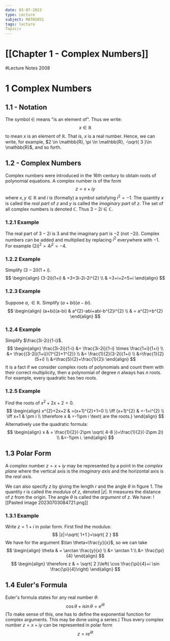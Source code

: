 ```yaml
---
date: 03-07-2023
type: Lecture
subject: MATH1051
tags: lecture
Topic:: 
---
```

# [[Chapter 1 - Complex Numbers]]
#Lecture Notes 2008
# 1 Complex Numbers

## 1.1 - Notation

The symbol $\in$ means  "is an element of". Thus we write:
$$
x \in \mathbb{R}
$$
to mean $x$ is an element of $\mathbb{R}$. That is, $x$ is a real number. Hence, we can write, for example, $2 \in \mathbb{R}, \pi \in \mathbb{R}, -\sqrt{ 3 }\in \mathbb{R}$, and so forth.

## 1.2 - Complex Numbers

Complex numbers were introduced in the 16th century to obtain roots of polynomial equations. A complex number is of the form
$$
z=x+iy
$$
where $x,y \in \mathbb{R}$ and $i$ is (formally) a symbol satisfying $i^{2}=-1$. The quantity $x$ is called the *real part* of $z$ and $y$ is called the *imaginary part* of $z$.
The set of all complex numbers is denoted $\mathbb{C}$. Thus $3-2i \in \mathbb{C}$.

### 1.2.1 Example

The real part of $3-2i$ is $3$ and the imaginary part is $-2$ (not $-2i$).
Complex numbers can be added and multiplied by replacing $i^{2}$ everywhere with $-1$. For example $(2i)^{2}=4i^{2}=-4$.

### 1.2.2 Example

Simplify $(3-2i)(1+i)$.
$$
\begin{align}
(3-2i)(1+i) & =3+3i-2i-2i^{2} \\
  & =3+i+2=5+i
\end{align}
$$
### 1.2.3 Example

Suppose $a, \in \mathbb{R}$. Simplify $(a+bi)(a-bi)$.
$$
\begin{align}
(a+bi)(a-bi)  & a^{2}-abi+abi-b^{2}i^{2} \\
  & =  a^{2}+b^{2}
\end{align}
$$
### 1.2.4 Example

Simplify $\frac{3i-2i}{1-i}$.
$$
\begin{align}
\frac{3i-2i}{1-i}  &= \frac{3i-2i}{1-i} \times \frac{1+i}{1+i} \\
  &= \frac{(3-2i)(1+i)}{1^{2}+1^{2}} \\
 &= \frac{1}{2}(3-2i)(1+i) \\
&=\frac{1}{2}(5+i) \\
&=\frac{5}{2}+\frac{1}{2}i
\end{align}
$$
It is a fact if we consider complex roots of polynomials and count them with their correct multiplicity, then a polynomial of degree $n$ always has $n$ roots. For example, every quadratic has two roots.

### 1.2.5 Example

Find the roots of $x^{2}+2x+2=0$.
$$
\begin{align}
x^{2}+2x+2 & =(x+1)^{2}+1=0 \\
\iff (x+1)^{2} & =-1=i^{2} \\
\iff x+1 & \pm i \\
\therefore x & =-1\pm i \text{ are the roots.}
\end{align}
$$
Alternatively use the quadratic formula:
$$
\begin{align}
x & = \frac{1}{2}(-2\pm \sqrt{ 4-8 })=\frac{1}{2}(-2\pm 2i) \\
&=-1\pm i.
\end{align}
$$
## 1.3 Polar Form

A complex number $z=x+iy$ may be represented by a point in the *complex plane* where the vertical axis is the *imaginary axis* and the horizontal axis is the *real axis*.

We can also specify $z$ by giving the length $r$ and the angle $\theta$ in figure 1. The quantity $r$ is called the *modulus* of $z$, denoted $|z|$. It measures the distance of $z$ from the origin. The angle $\theta$ is called the *argument* of $z$. We have:
![[Pasted image 20230703084721.png]]

### 1.3.1 Example

Write $z=1+i$ in polar form.
First find the modulus:
$$
|z|=\sqrt{ 1+1 }=\sqrt{ 2 }
$$
We have for the argument $\tan \theta=\frac{y}{x}$, so we can take
$$
\begin{align}
\theta & = \arctan \frac{y}{x} \\
&= \arctan 1 \\
&= \frac{\pi}{4}
\end{align}
$$
$$
\begin{align}
\therefore z  & = \sqrt{ 2 }\left( \cos \frac{\pi}{4}+i \sin \frac{\pi}{4}\right)
\end{align}
$$
## 1.4 Euler's Formula

Euler's formula states for any real number $\theta$:
$$
\cos \theta + i \sin \theta =e^{i\theta }
$$
(To make sense of this, one has to define the exponential function for complex arguments. This may be done using a series.)
Thus every complex number $z=x+iy$ can be represented in polar form
$$
z=re^{i\theta}
$$

